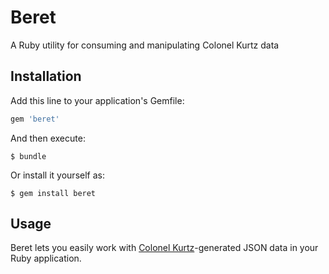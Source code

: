 # Beret

A Ruby utility for consuming and manipulating Colonel Kurtz data

## Installation

Add this line to your application's Gemfile:

```ruby
gem 'beret'
```

And then execute:

    $ bundle

Or install it yourself as:

    $ gem install beret

## Usage

Beret lets you easily work with [Colonel Kurtz](https://github.com/vigetlabs/colonel-kurtz)-generated JSON data in your Ruby application.
